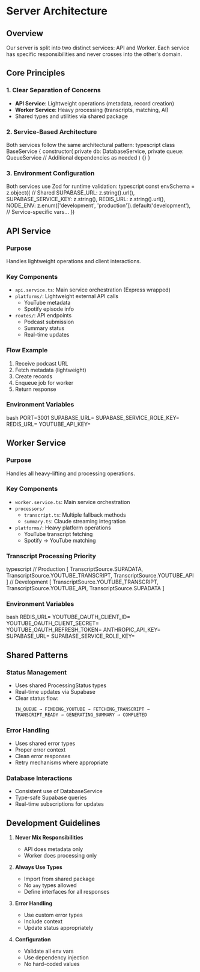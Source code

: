 # Server Architecture

## Overview
Our server is split into two distinct services: API and Worker. Each service has specific responsibilities and never crosses into the other's domain.

## Core Principles

### 1. Clear Separation of Concerns
- **API Service**: Lightweight operations (metadata, record creation)
- **Worker Service**: Heavy processing (transcripts, matching, AI)
- Shared types and utilities via shared package

### 2. Service-Based Architecture
Both services follow the same architectural pattern:
typescript
class BaseService {
constructor(
private db: DatabaseService,
private queue: QueueService
// Additional dependencies as needed
) {}
}


### 3. Environment Configuration
Both services use Zod for runtime validation:
typescript
const envSchema = z.object({
// Shared
SUPABASE_URL: z.string().url(),
SUPABASE_SERVICE_KEY: z.string(),
REDIS_URL: z.string().url(),
NODE_ENV: z.enum(['development', 'production']).default('development'),
// Service-specific vars...
})


## API Service

### Purpose
Handles lightweight operations and client interactions.

### Key Components
- `api.service.ts`: Main service orchestration (Express wrapped)
- `platforms/`: Lightweight external API calls
  - YouTube metadata
  - Spotify episode info
- `routes/`: API endpoints
  - Podcast submission
  - Summary status
  - Real-time updates

### Flow Example
1. Receive podcast URL
2. Fetch metadata (lightweight)
3. Create records
4. Enqueue job for worker
5. Return response

### Environment Variables
bash
PORT=3001
SUPABASE_URL=
SUPABASE_SERVICE_ROLE_KEY=
REDIS_URL=
YOUTUBE_API_KEY=



## Worker Service

### Purpose
Handles all heavy-lifting and processing operations.

### Key Components
- `worker.service.ts`: Main service orchestration
- `processors/`
  - `transcript.ts`: Multiple fallback methods
  - `summary.ts`: Claude streaming integration
- `platforms/`: Heavy platform operations
  - YouTube transcript fetching
  - Spotify → YouTube matching

### Transcript Processing Priority
typescript
// Production
[
TranscriptSource.SUPADATA,
TranscriptSource.YOUTUBE_TRANSCRIPT,
TranscriptSource.YOUTUBE_API
]
// Development
[
TranscriptSource.YOUTUBE_TRANSCRIPT,
TranscriptSource.YOUTUBE_API,
TranscriptSource.SUPADATA
]


### Environment Variables
bash
REDIS_URL=
YOUTUBE_OAUTH_CLIENT_ID=
YOUTUBE_OAUTH_CLIENT_SECRET=
YOUTUBE_OAUTH_REFRESH_TOKEN=
ANTHROPIC_API_KEY=
SUPABASE_URL=
SUPABASE_SERVICE_ROLE_KEY=

## Shared Patterns

### Status Management
- Uses shared ProcessingStatus types
- Real-time updates via Supabase
- Clear status flow:
  ```typescript
  IN_QUEUE → FINDING_YOUTUBE → FETCHING_TRANSCRIPT → 
  TRANSCRIPT_READY → GENERATING_SUMMARY → COMPLETED
  ```

### Error Handling
- Uses shared error types
- Proper error context
- Clean error responses
- Retry mechanisms where appropriate

### Database Interactions
- Consistent use of DatabaseService
- Type-safe Supabase queries
- Real-time subscriptions for updates

## Development Guidelines

1. **Never Mix Responsibilities**
   - API does metadata only
   - Worker does processing only

2. **Always Use Types**
   - Import from shared package
   - No `any` types allowed
   - Define interfaces for all responses

3. **Error Handling**
   - Use custom error types
   - Include context
   - Update status appropriately

4. **Configuration**
   - Validate all env vars
   - Use dependency injection
   - No hard-coded values